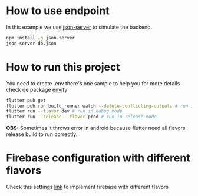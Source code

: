 # How to use endpoint  

In this example we use [json-server](https://www.npmjs.com/package/json-server) to simulate the backend.

```sh
npm install -g json-server
json-server db.json
```

# How to run this project

You need to create .env there's one sample to help you for more details check de package [envify](https://pub.dev/packages/envify)

```sh
flutter pub get
flutter pub run build_runner watch --delete-conflicting-outputs # run in diffent tab
flutter run --flavor dev # run in debug mode
flutter run --release --flavor prod # run in release mode
```

**OBS:** Sometimes it throws error in android because flutter need all flavors release build to run correctly.


# Firebase configuration with different flavors

Check this settings [link](https://pub.dev/packages/flutter_flavorizr#google-firebase) to implement firebase with different flavors